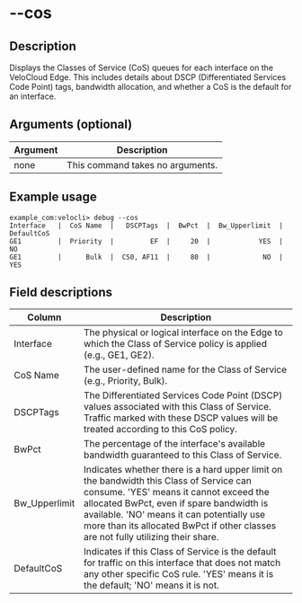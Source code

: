 #	--cos

##	Description
Displays the Classes of Service (CoS) queues for each interface on the VeloCloud Edge. This includes details about DSCP (Differentiated Services Code Point) tags, bandwidth allocation, and whether a CoS is the default for an interface.

##  Arguments (optional)
| Argument | Description |
|---|---|
| none | This command takes no arguments. |

##  Example usage
```
example_com:velocli> debug --cos
Interface   |  CoS Name  |   DSCPTags  |  BwPct  |  Bw_Upperlimit  |  DefaultCoS
GE1         |  Priority  |         EF  |     20  |            YES  |          NO
GE1         |      Bulk  |  CS0, AF11  |     80  |             NO  |         YES
```

##  Field descriptions
| Column | Description |
|---|---|
| Interface | The physical or logical interface on the Edge to which the Class of Service policy is applied (e.g., GE1, GE2). |
| CoS Name | The user-defined name for the Class of Service (e.g., Priority, Bulk). |
| DSCPTags | The Differentiated Services Code Point (DSCP) values associated with this Class of Service. Traffic marked with these DSCP values will be treated according to this CoS policy. |
| BwPct | The percentage of the interface's available bandwidth guaranteed to this Class of Service. |
| Bw_Upperlimit | Indicates whether there is a hard upper limit on the bandwidth this Class of Service can consume. 'YES' means it cannot exceed the allocated BwPct, even if spare bandwidth is available. 'NO' means it can potentially use more than its allocated BwPct if other classes are not fully utilizing their share. |
| DefaultCoS | Indicates if this Class of Service is the default for traffic on this interface that does not match any other specific CoS rule. 'YES' means it is the default; 'NO' means it is not. |